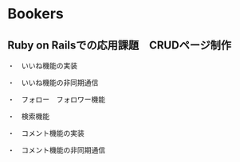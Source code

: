 # Bookers

## Ruby on Railsでの応用課題　CRUDページ制作

・　いいね機能の実装

・　いいね機能の非同期通信

・　フォロー　フォロワー機能

・　検索機能

・　コメント機能の実装

・　コメント機能の非同期通信
